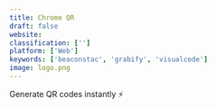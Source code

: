```yaml
---
title: Chrome QR
draft: false 
website: 
classification: ['']
platform: ['Web']
keywords: ['beaconstac', 'grabify', 'visualcode']
image: logo.png
---
```

Generate QR codes instantly ⚡